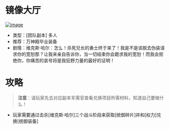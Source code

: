 # 镜像大厅
<a href="https://ibb.co/2Zjc7Q0"><img src="https://i.ibb.co/BngTVxH/image.png" alt="image" border="0"></a>
* 类型：[团队副本] 多人
* 推荐：万神殿毕业装备
* 剧情：维克斯·哈尔：怎么！杀死兄长的勇士终于来了！我是不是该脱去伪装请求你的宽恕那？让我来亲自告诉你，当一切结束你会跪求我的宽恕！而我会拒绝你，你痛苦的哀号将是我狂野力量的最好的证明！
# 攻略
>**注意**：请玩家先去对应副本军需官查看兑换项目所需材料，知道自己要做什么！
* 玩家需要通过击杀[维克斯·哈尔]三个战斗阶段来获取[统御碎片]并和[权力]兑换[统御装备]

